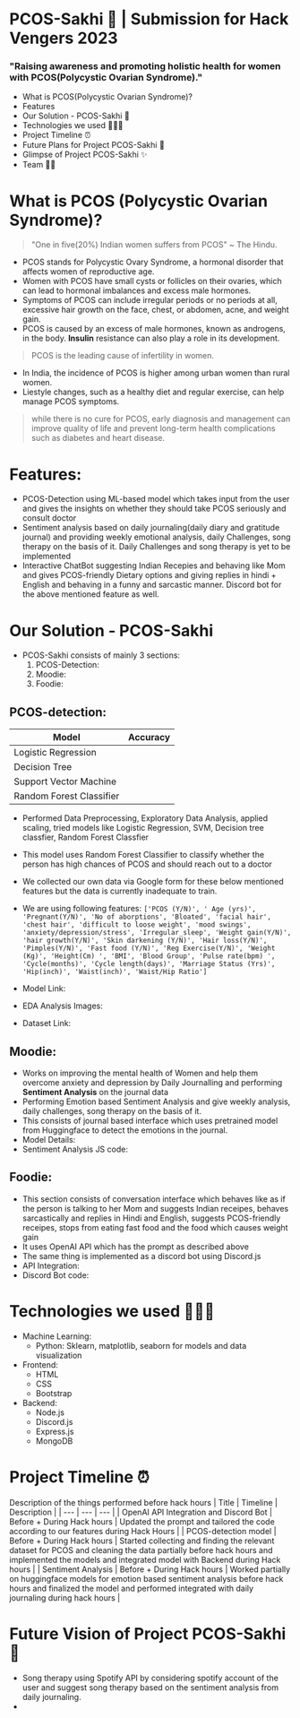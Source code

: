 # PCOS-Sakhi 🌸 | Submission for Hack Vengers 2023
### "Raising awareness and promoting holistic health for women with PCOS(Polycystic Ovarian Syndrome)."

* What is PCOS(Polycystic Ovarian Syndrome)?
* Features
* Our Solution - PCOS-Sakhi 🚀
* Technologies we used 👩🏻‍💻
* Project Timeline ⏰
* Future Plans for Project PCOS-Sakhi 📝
* Glimpse of Project PCOS-Sakhi ✨
* Team 🤝🏻

# What is PCOS (Polycystic Ovarian Syndrome)? 
> "One in five(20%) Indian women suffers from PCOS" ~ The Hindu.
* PCOS stands for Polycystic Ovary Syndrome, a hormonal disorder that affects women of reproductive age.
* Women with PCOS have small cysts or follicles on their ovaries, which can lead to hormonal imbalances and excess male hormones.
* Symptoms of PCOS can include irregular periods or no periods at all, excessive hair growth on the face, chest, or abdomen, acne, and weight gain.
* PCOS is caused by an excess of male hormones, known as androgens, in the body. **Insulin** resistance can also play a role in its development.
> PCOS is the leading cause of infertility in women.
* In India, the incidence of PCOS is higher among urban women than rural women.
* Liestyle changes, such as a healthy diet and regular exercise, can help manage PCOS symptoms.
> while there is no cure for PCOS, early diagnosis and management can improve quality of life and prevent long-term health complications such as diabetes and heart disease.

# Features:
* PCOS-Detection using ML-based model which takes input from the user and gives the insights on whether they should take PCOS seriously and consult doctor 
* Sentiment analysis based on daily journaling(daily diary and gratitude journal) and providing weekly emotional analysis, daily Challenges, song therapy on the basis of it. Daily Challenges and song therapy is yet to be implemented
* Interactive ChatBot suggesting Indian Recepies and behaving like Mom and gives PCOS-friendly Dietary options and giving replies in hindi + English and behaving in a funny and sarcastic manner. Discord bot for the above mentioned feature as well.


# Our Solution - PCOS-Sakhi 
* PCOS-Sakhi consists of mainly 3 sections:
  1. PCOS-Detection:
  2. Moodie:
  3. Foodie:


## PCOS-detection:
| Model | Accuracy | 
| --- | --- |
| Logistic Regression | |
| Decision Tree | | 
| Support Vector Machine | | 
| Random Forest Classifier | | 

* Performed Data Preprocessing, Exploratory Data Analysis, applied scaling, tried models like Logistic Regression, SVM, Decision tree classfier, Random Forest Classfier
* This model uses Random Forest Classifier to classify whether the person has high chances of PCOS and should reach out to a doctor
* We collected our own data via Google form for these below mentioned features but the data is currently inadequate to train.
* We are using following features:
      `['PCOS (Y/N)', ' Age (yrs)', 'Pregnant(Y/N)', 'No of aborptions',
       'Bloated', 'facial hair', 'chest hair', 'difficult to loose weight',
       'mood swings', 'anxiety/depression/stress', 'Irregular_sleep',
       'Weight gain(Y/N)', 'hair growth(Y/N)', 'Skin darkening (Y/N)',
       'Hair loss(Y/N)', 'Pimples(Y/N)', 'Fast food (Y/N)',
       'Reg Exercise(Y/N)', 'Weight (Kg)', 'Height(Cm) ', 'BMI', 'Blood Group',
       'Pulse rate(bpm) ', 'Cycle(months)', 'Cycle length(days)',
       'Marriage Status (Yrs)', 'Hip(inch)', 'Waist(inch)', 'Waist/Hip Ratio']`
       
* Model Link: 
* EDA Analysis Images:
* Dataset Link:

## Moodie: 
* Works on improving the mental health of Women and help them overcome anxiety and depression by Daily Journalling and performing **Sentiment Analysis** on the journal data
* Performing Emotion based Sentiment Analysis and give weekly analysis, daily challenges, song therapy on the basis of it. 
* This consists of journal based interface which uses pretrained model from Huggingface to detect the emotions in the journal.
* Model Details:
* Sentiment Analysis JS code: 

## Foodie: 
* This section consists of conversation interface which behaves like as if the person is talking to her Mom and suggests Indian receipes, behaves sarcastically and replies in Hindi and English, suggests PCOS-friendly receipes, stops from eating fast food and the food which causes weight gain
* It uses OpenAI API which has the prompt as described above
* The same thing is implemented as a discord bot using Discord.js
* API Integration:
* Discord Bot code:


# Technologies we used 👩🏻‍💻
* Machine Learning:
  * Python: Sklearn, matplotlib, seaborn for models and data visualization
* Frontend:
  * HTML
  * CSS
  * Bootstrap
* Backend:
  * Node.js
  * Discord.js
  * Express.js
  * MongoDB


# Project Timeline ⏰
Description of the things performed before hack hours
| Title | Timeline | Description |
| --- | --- | --- |
| OpenAI API Integration and Discord Bot | Before + During Hack hours | Updated the prompt and tailored the code according to our features during Hack Hours |
| PCOS-detection model | Before + During Hack hours | Started collecting and finding the relevant dataset for PCOS and cleaning the data partially before hack hours and implemented the models and integrated model with Backend during Hack hours | 
| Sentiment Analysis | Before + During Hack hours | Worked partially on huggingface models for emotion based sentiment analysis before hack hours and finalized the model and performed integrated with daily journaling during hack hours | 



# Future Vision of Project PCOS-Sakhi 📝
* Song therapy using Spotify API by considering spotify account of the user and suggest song therapy based on the sentiment analysis from daily journaling. 
* 







